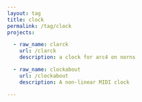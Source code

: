 ```yaml
---
layout: tag
title: clock
permalink: /tag/clock
projects:

  - raw_name: clarck
    url: /clarck
    description: a clock for arc4 on norns

  - raw_name: clockabout
    url: /clockabout
    description: A non-linear MIDI clock

---
```


